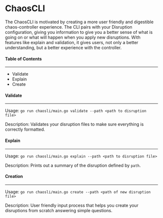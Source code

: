 # ChaosCLI

The ChaosCLI is motivated by creating a more user friendly and digestible chaos-controller experience. The CLI pairs with your Disruption configuration, giving you information to give you a better sense of what is going on or what will happen when you apply new disruptions. With features like explain and validation, it gives users, not only a better understanding, but a better experience with the controller.  


#### Table of Contents
---
- Validate
- Explain
- Create

#### Validate
---
Usage: `go run chaosli/main.go validate --path <path to disruption file>`

Description: Validates your disruption files to make sure everything is correctly formatted.

#### Explain
---
Usage: `go run chaosli/main.go explain --path <path to disruption file>`

Description: Prints out a summary of the disruption defined by `path`.

#### Creation
---
Usage: `go run chaosli/main.go create --path <path of new disruption file>`

Description: User friendly input process that helps you create your disruptions from scratch answering simple questions.
